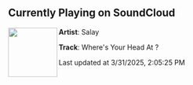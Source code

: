 ## Currently Playing on SoundCloud

[<img align="left" width="100" src="https://i1.sndcdn.com/artworks-7GwPsJFYznwwG5H3-KBnl1w-t500x500.png">](https://soundcloud.com/iamsalay/wheres-your-head-at)

**Artist**: Salay 

**Track**: Where's Your Head At ?

Last updated at 3/31/2025, 2:05:25 PM
